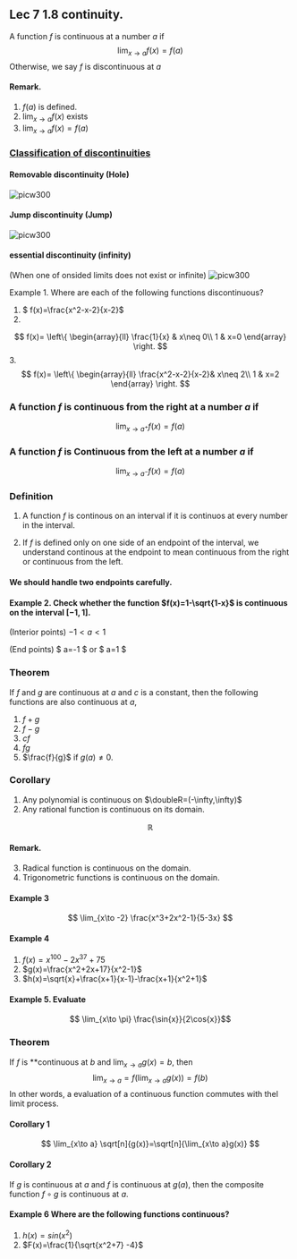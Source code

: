 ## Lec 7 1.8 continuity.

A function $f$ is continuous at a number $a$ if
$$
\lim_{x\to a}f(x)=f(a)
$$
Otherwise, we say $f$ is discontinuous at $a$
#### Remark.

1. $f(a)$ is defined.
2. $\lim_{x\to a}f(x)$ exists
3. $\lim_{x\to a}f(x)=f(a)$


### [Classification of discontinuities](http://en.wikipedia.org/wiki/Classification_of_discontinuities)

#### Removable discontinuity (Hole)
![picw300](http://upload.wikimedia.org/wikipedia/commons/9/9d/Discontinuity_removable.eps.png)

#### Jump discontinuity (Jump)
![picw300](http://upload.wikimedia.org/wikipedia/commons/e/e6/Discontinuity_jump.eps.png)

#### essential discontinuity (infinity)
(When one of onsided limits does not exist or infinite)
![picw300](http://upload.wikimedia.org/wikipedia/commons/9/92/Discontinuity_essential.eps.png)

Example 1. Where are each of the following functions discontinuous?

1. $ f(x)=\frac{x^2-x-2}{x-2}$
2. 
$$
f(x)=
\left\{
\begin{array}{ll}
\frac{1}{x} & x\neq 0\\
1 & x=0
\end{array}
\right.
$$
3.
$$
f(x)=
\left\{
\begin{array}{ll}
\frac{x^2-x-2}{x-2}& x\neq 2\\
1 & x=2
\end{array}
\right.
$$
### A function  $f$ is continuous from the right at a number $a$ if

$$ \lim_{x\to a^+} f(x)=f(a)$$

### A function $f$ is Continuous from the left at a number $a$ if

$$ \lim_{x\to a^-} f(x)=f(a)$$

### Definition

1. A function $f$ is continous on an interval if it is continuos at every number in the interval. 

2. If $f$ is defined only on one side of an endpoint of the interval, we understand continous at the endpoint to mean continuous from the right or continuous from the left.

#### We should handle two endpoints carefully.

#### Example 2. Check whether the function $f(x)=1-\sqrt{1-x}$ is continuous on the interval $[-1,1]$.
(Interior points)  $-1 < a < 1$


(End points) $ a=-1 $ or $ a=1 $


### Theorem 
If $f$ and $g$ are continuous at $a$ and $c$ is a constant, then the following functions are also continuous at $a$,
1. $f+g$
2. $f-g$
3. $cf$
4. $fg$
5. $\frac{f}{g}$ if $g(a)\neq 0$.


### Corollary
1. Any polynomial is continuous on $\doubleR=(-\infty,\infty)$
2. Any rational function is continuous on its domain.

$$\mathbb{R}$$

#### Remark.
3. Radical function is continuous on the domain.
4. Trigonometric functions is continuous on the domain.

#### Example 3
$$
\lim_{x\to -2} \frac{x^3+2x^2-1}{5-3x}
$$

#### Example 4
1. $f(x)=x^{100}-2x^{37}+75$
2. $g(x)=\frac{x^2+2x+17}{x^2-1}$
3. $h(x)=\sqrt{x}+\frac{x+1}{x-1}-\frac{x+1}{x^2+1}$

#### Example 5. Evaluate
$$ \lim_{x\to \pi} \frac{\sin{x}}{2\cos{x}}$$

### Theorem
If $f$ is **continuous at $b$ and $\lim_{x\to a} g(x)=b$, then 
$$\lim_{x\to a}=f(\lim_{x\to a} g(x))=f(b)$$
In other words, a evaluation of a continuous function commutes with thel limit process.

#### Corollary 1
$$
\lim_{x\to a} \sqrt[n]{g(x)}=\sqrt[n]{\lim_{x\to a}g(x)} 
$$
#### Corollary 2 
If $g$ is continuous at $a$ and $f$ is continuous at $g(a)$, then the composite function $f\circ g$ is continuous at $a$.

#### Example 6 Where are the following functions continuous?
1. $h(x)=sin(x^2)$
2. $F(x)=\frac{1}{\sqrt{x^2+7} -4}$



